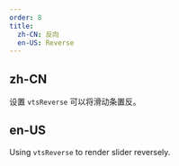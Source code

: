 ```yaml
---
order: 8
title:
  zh-CN: 反向
  en-US: Reverse
---
```


## zh-CN

设置 `vtsReverse` 可以将滑动条置反。

## en-US

Using `vtsReverse` to render slider reversely.

